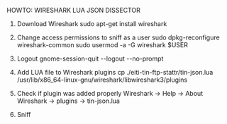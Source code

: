 HOWTO:
WIRESHARK LUA JSON DISSECTOR
1. Download Wireshark
	sudo apt-get install wireshark

2. Change access permissions to sniff as a user
	 sudo dpkg-reconfigure wireshark-common 
 	 sudo usermod -a -G wireshark $USER

3. Logout
	gnome-session-quit --logout --no-prompt

4. Add LUA file to Wireshark plugins
	cp ./eiti-tin-ftp-stattr/tin-json.lua /usr/lib/x86_64-linux-gnu/wireshark/libwireshark3/plugins

5. Check if plugin was added properly
	Wireshark -> Help -> About Wireshark -> plugins -> tin-json.lua

6. Sniff
